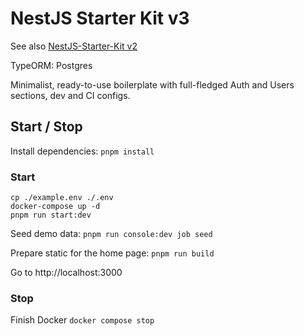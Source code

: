 # NestJS Starter Kit v3

See also [NestJS-Starter-Kit v2](https://github.com/ArtuGit/NestJS-Starter-Kit/tree/v2)

TypeORM: Postgres

Minimalist, ready-to-use boilerplate with full-fledged Auth and Users sections, dev and CI configs.

## Start / Stop

Install dependencies:
`pnpm install`

### Start

```
cp ./example.env ./.env
docker-compose up -d
pnpm run start:dev
```

Seed demo data:
`pnpm run console:dev job seed`

Prepare static for the home page: `pnpm run build`

Go to http://localhost:3000

### Stop

Finish Docker
`docker compose stop`
